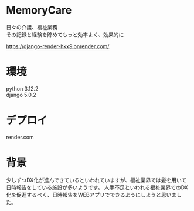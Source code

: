 # MemoryCare
日々の介護、福祉業務  
その記録と経験を貯めてもっと効率よく、効果的に
  
https://django-render-hkx9.onrender.com/
# 環境
python 3.12.2  
django 5.0.2
# デプロイ
render.com
# 背景
少しずつDX化が進んできているといわれていますが、福祉業界では髪を用いて日時報告をしている施設が多いようです。
人手不足といわれる福祉業界でのDX化を促進するべく、日時報告をWEBアプリでできるようにしようと思いました。
